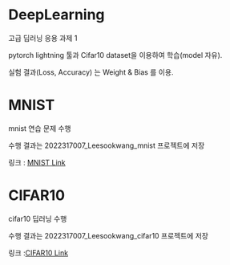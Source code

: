 # DeepLearning

고급 딥러닝 응용 과제 1

pytorch lightning 툴과 Cifar10 dataset을 이용하여 학습(model 자유).

실험 결과(Loss, Accuracy) 는 Weight & Bias 를 이용. 

# MNIST

mnist 연습 문제 수행

수행 결과는 2022317007_Leesookwang_mnist 프로젝트에 저장

링크 : [MNIST Link](https://wandb.ai/sookwang/2022317007_Leesookwang_mnist?workspace=user-2sookwang)

# CIFAR10

cifar10 딥러닝 수행

수행 결과는 2022317007_Leesookwang_cifar10 프로젝트에 저장

링크 :[CIFAR10 Link](https://wandb.ai/sookwang/2022317007_Leesookwang_cifar10?workspace=user-2sookwang)
